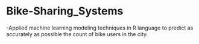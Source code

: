 # Bike-Sharing_Systems
-Applied machine learning modeling techniques in R language to predict as accurately as possible the count of bike users in the city.
